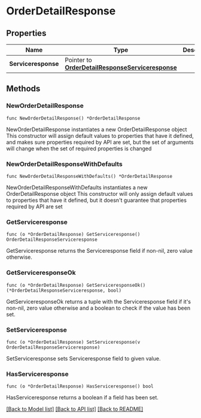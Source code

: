 # OrderDetailResponse

## Properties

Name | Type | Description | Notes
------------ | ------------- | ------------- | -------------
**Serviceresponse** | Pointer to [**OrderDetailResponseServiceresponse**](OrderDetailResponseServiceresponse.md) |  | [optional] 

## Methods

### NewOrderDetailResponse

`func NewOrderDetailResponse() *OrderDetailResponse`

NewOrderDetailResponse instantiates a new OrderDetailResponse object
This constructor will assign default values to properties that have it defined,
and makes sure properties required by API are set, but the set of arguments
will change when the set of required properties is changed

### NewOrderDetailResponseWithDefaults

`func NewOrderDetailResponseWithDefaults() *OrderDetailResponse`

NewOrderDetailResponseWithDefaults instantiates a new OrderDetailResponse object
This constructor will only assign default values to properties that have it defined,
but it doesn't guarantee that properties required by API are set

### GetServiceresponse

`func (o *OrderDetailResponse) GetServiceresponse() OrderDetailResponseServiceresponse`

GetServiceresponse returns the Serviceresponse field if non-nil, zero value otherwise.

### GetServiceresponseOk

`func (o *OrderDetailResponse) GetServiceresponseOk() (*OrderDetailResponseServiceresponse, bool)`

GetServiceresponseOk returns a tuple with the Serviceresponse field if it's non-nil, zero value otherwise
and a boolean to check if the value has been set.

### SetServiceresponse

`func (o *OrderDetailResponse) SetServiceresponse(v OrderDetailResponseServiceresponse)`

SetServiceresponse sets Serviceresponse field to given value.

### HasServiceresponse

`func (o *OrderDetailResponse) HasServiceresponse() bool`

HasServiceresponse returns a boolean if a field has been set.


[[Back to Model list]](../README.md#documentation-for-models) [[Back to API list]](../README.md#documentation-for-api-endpoints) [[Back to README]](../README.md)


